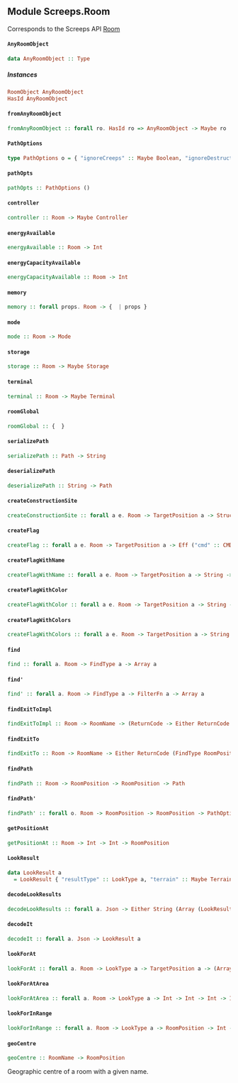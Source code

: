 ## Module Screeps.Room

Corresponds to the Screeps API [Room](http://support.screeps.com/hc/en-us/articles/203079011-Room)

#### `AnyRoomObject`

``` purescript
data AnyRoomObject :: Type
```

##### Instances
``` purescript
RoomObject AnyRoomObject
HasId AnyRoomObject
```

#### `fromAnyRoomObject`

``` purescript
fromAnyRoomObject :: forall ro. HasId ro => AnyRoomObject -> Maybe ro
```

#### `PathOptions`

``` purescript
type PathOptions o = { "ignoreCreeps" :: Maybe Boolean, "ignoreDestructibleStructures" :: Maybe Boolean, "ignoreRoads" :: Maybe Boolean, "ignore" :: Maybe (Array RoomPosition), "avoid" :: Maybe (Array RoomPosition), "maxOps" :: Maybe Int, "heuristicWeight" :: Maybe Number, "serialize" :: Maybe Boolean, "maxRooms" :: Maybe Int | o }
```

#### `pathOpts`

``` purescript
pathOpts :: PathOptions ()
```

#### `controller`

``` purescript
controller :: Room -> Maybe Controller
```

#### `energyAvailable`

``` purescript
energyAvailable :: Room -> Int
```

#### `energyCapacityAvailable`

``` purescript
energyCapacityAvailable :: Room -> Int
```

#### `memory`

``` purescript
memory :: forall props. Room -> {  | props }
```

#### `mode`

``` purescript
mode :: Room -> Mode
```

#### `storage`

``` purescript
storage :: Room -> Maybe Storage
```

#### `terminal`

``` purescript
terminal :: Room -> Maybe Terminal
```

#### `roomGlobal`

``` purescript
roomGlobal :: {  }
```

#### `serializePath`

``` purescript
serializePath :: Path -> String
```

#### `deserializePath`

``` purescript
deserializePath :: String -> Path
```

#### `createConstructionSite`

``` purescript
createConstructionSite :: forall a e. Room -> TargetPosition a -> StructureType -> Eff ("cmd" :: CMD | e) ReturnCode
```

#### `createFlag`

``` purescript
createFlag :: forall a e. Room -> TargetPosition a -> Eff ("cmd" :: CMD | e) ReturnCode
```

#### `createFlagWithName`

``` purescript
createFlagWithName :: forall a e. Room -> TargetPosition a -> String -> Eff ("cmd" :: CMD | e) ReturnCode
```

#### `createFlagWithColor`

``` purescript
createFlagWithColor :: forall a e. Room -> TargetPosition a -> String -> Color -> Eff ("cmd" :: CMD | e) ReturnCode
```

#### `createFlagWithColors`

``` purescript
createFlagWithColors :: forall a e. Room -> TargetPosition a -> String -> Color -> Color -> Eff ("cmd" :: CMD | e) ReturnCode
```

#### `find`

``` purescript
find :: forall a. Room -> FindType a -> Array a
```

#### `find'`

``` purescript
find' :: forall a. Room -> FindType a -> FilterFn a -> Array a
```

#### `findExitToImpl`

``` purescript
findExitToImpl :: Room -> RoomName -> (ReturnCode -> Either ReturnCode (FindType RoomPosition)) -> (FindType RoomPosition -> Either ReturnCode (FindType RoomPosition)) -> Either ReturnCode (FindType RoomPosition)
```

#### `findExitTo`

``` purescript
findExitTo :: Room -> RoomName -> Either ReturnCode (FindType RoomPosition)
```

#### `findPath`

``` purescript
findPath :: Room -> RoomPosition -> RoomPosition -> Path
```

#### `findPath'`

``` purescript
findPath' :: forall o. Room -> RoomPosition -> RoomPosition -> PathOptions o -> Path
```

#### `getPositionAt`

``` purescript
getPositionAt :: Room -> Int -> Int -> RoomPosition
```

#### `LookResult`

``` purescript
data LookResult a
  = LookResult { "resultType" :: LookType a, "terrain" :: Maybe Terrain, "structureType" :: Maybe StructureType, "x" :: Int, "y" :: Int }
```

#### `decodeLookResults`

``` purescript
decodeLookResults :: forall a. Json -> Either String (Array (LookResult a))
```

#### `decodeIt`

``` purescript
decodeIt :: forall a. Json -> LookResult a
```

#### `lookForAt`

``` purescript
lookForAt :: forall a. Room -> LookType a -> TargetPosition a -> (Array a)
```

#### `lookForAtArea`

``` purescript
lookForAtArea :: forall a. Room -> LookType a -> Int -> Int -> Int -> Int -> Either String (Array (LookResult a))
```

#### `lookForInRange`

``` purescript
lookForInRange :: forall a. Room -> LookType a -> RoomPosition -> Int -> Either String (Array (LookResult a))
```

#### `geoCentre`

``` purescript
geoCentre :: RoomName -> RoomPosition
```

Geographic centre of a room with a given name.


